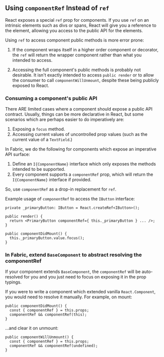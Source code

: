 ## Using `componentRef` Instead of `ref`

React exposes a special `ref` prop for components. If you use `ref` on an intrinsic elements such as divs or spans, React will give you a reference to the element, allowing you access to the public API for the elements.

Using `ref` to access component public methods is more error prone:

1. If the component wraps itself in a higher order component or decorator, the `ref` will return the wrapper component rather than what you intended to access.

2. Accessing the full component's public methods is probably not desirable. It isn't exactly intended to access `public render` or to allow the consumer to call `componentWillUnmount`, despite these being publicly exposed to React.

### Consuming a component's public API

There ARE limited cases where a component should expose a public API contract. Usually, things can be more declarative in React, but some scenarios which are perhaps easier to do imperatively are:

1. Exposing a `focus` method.
2. Accessing current values of uncontrolled prop values (such as the current value of a `TextField`.)

In Fabric, we do the following for components which expose an imperative API surface:

1. Define an `I{ComponentName}` interface which only exposes the methods intended to be supported.
2. Every component supports a `componentRef` prop, which will return the `I{ComponentName}` interface if provided.

So, use `componentRef` as a drop-in replacement for `ref`.

Example usage of `componentRef` to access the `IButton` interface:

```tsx
private _primaryButton: IButton = React.createRef<IButton>();

public render() {
  return <PrimaryButton componentRef={ this._primaryButton } ... />;
}

public componentDidMount() {
  this._primaryButton.value.focus();
}
```

### In Fabric, extend `BaseComponent` to abstract resolving the componentRef

If your component extends `BaseComponent`, the `componentRef` will be auto-resolved for you and you just need to focus on exposing it in the prop typings.

If you were to write a component which extended vanilla `React.Component`, you would need to resolve it manually. For example, on mount:

```tsx
public componentDidMount() {
  const { componentRef } = this.props;
  componentRef && componentRef(this);
}
```

...and clear it on unmount:

```tsx
public componentWillUnmount() {
  const { componentRef } = this.props;
  componentRef && componentRef(undefined);
}
```

